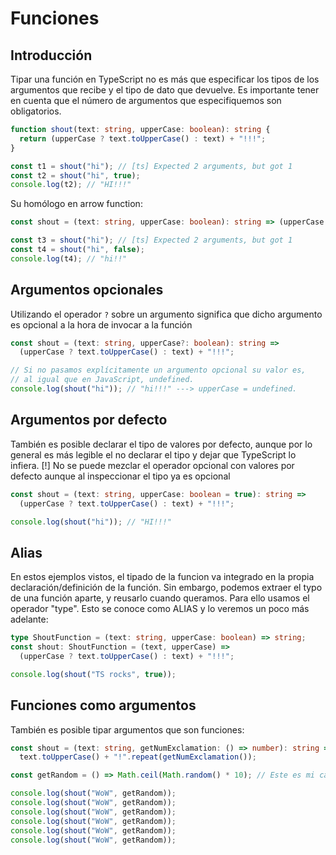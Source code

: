 # Funciones

## Introducción

Tipar una función en TypeScript no es más que especificar los tipos
de los argumentos que recibe y el tipo de dato que devuelve.
Es importante tener en cuenta que el número de argumentos que
especifiquemos son obligatorios.

```ts
function shout(text: string, upperCase: boolean): string {
  return (upperCase ? text.toUpperCase() : text) + "!!!";
}

const t1 = shout("hi"); // [ts] Expected 2 arguments, but got 1
const t2 = shout("hi", true);
console.log(t2); // "HI!!!"
```

Su homólogo en arrow function:

```ts
const shout = (text: string, upperCase: boolean): string => (upperCase ? text.toUpperCase() : text) + "!!!";

const t3 = shout("hi"); // [ts] Expected 2 arguments, but got 1
const t4 = shout("hi", false);
console.log(t4); // "hi!!"
```

## Argumentos opcionales

Utilizando el operador `?` sobre un argumento significa que dicho
argumento es opcional a la hora de invocar a la función

<!-- prettier-ignore -->
```ts
const shout = (text: string, upperCase?: boolean): string =>
  (upperCase ? text.toUpperCase() : text) + "!!!";

// Si no pasamos explícitamente un argumento opcional su valor es,
// al igual que en JavaScript, undefined.
console.log(shout("hi")); // "hi!!!" ---> upperCase = undefined.
```

## Argumentos por defecto

También es posible declarar el tipo de valores por defecto, aunque
por lo general es más legible el no declarar el tipo y dejar que
TypeScript lo infiera.
[!] No se puede mezclar el operador opcional con valores por defecto
aunque al inspeccionar el tipo ya es opcional

<!-- prettier-ignore -->
```ts
const shout = (text: string, upperCase: boolean = true): string =>
  (upperCase ? text.toUpperCase() : text) + "!!!";

console.log(shout("hi")); // "HI!!!"
```

## Alias

En estos ejemplos vistos, el tipado de la funcion va integrado en
la propia declaración/definición de la función.
Sin embargo, podemos extraer el typo de una función aparte, y
reusarlo cuando queramos. Para ello usamos el operador "type".
Esto se conoce como ALIAS y lo veremos un poco más adelante:

<!-- prettier-ignore -->
```ts
type ShoutFunction = (text: string, upperCase: boolean) => string;
const shout: ShoutFunction = (text, upperCase) =>
  (upperCase ? text.toUpperCase() : text) + "!!!";

console.log(shout("TS rocks", true));
```

## Funciones como argumentos

También es posible tipar argumentos que son funciones:

<!-- prettier-ignore -->
```ts
const shout = (text: string, getNumExclamation: () => number): string =>
  text.toUpperCase() + "!".repeat(getNumExclamation());

const getRandom = () => Math.ceil(Math.random() * 10); // Este es mi callback.

console.log(shout("WoW", getRandom));
console.log(shout("WoW", getRandom));
console.log(shout("WoW", getRandom));
console.log(shout("WoW", getRandom));
console.log(shout("WoW", getRandom));
console.log(shout("WoW", getRandom));
```
